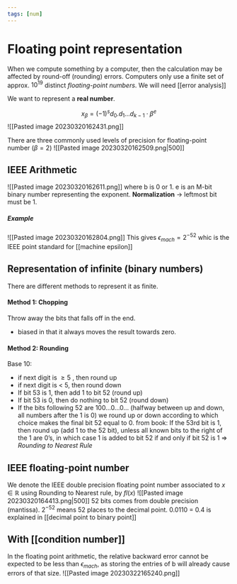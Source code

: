 ```yaml
---
tags: [num]
---
```

# Floating point representation
When we compute something by a computer, then the calculation may be affected by round-off (rounding) errors. Computers only use a finite set of approx. $10^{19}$ distinct *floating-point numbers*.
We will need [[error analysis]]

We want to represent a **real number**.

$$x_{\beta}= (-1)^{s}d_{0}.d_{1}...d_{k-1} \cdot \beta^{e}$$![[Pasted image 20230320162431.png]]

There are three commonly used levels of precision for floating-point number ($\beta=2$)
![[Pasted image 20230320162509.png|500]]

## IEEE Arithmetic
![[Pasted image 20230320162611.png]]
where b is 0 or 1. e is an M-bit binary number representing the exponent. **Normalization** $\rightarrow$ leftmost bit must be 1.
##### Example
![[Pasted image 20230320162804.png]]
This gives $\epsilon_{mach} = 2^{-52}$ whic is the IEEE point standard for [[machine epsilon]]

## Representation of infinite (binary numbers)
There are different methods to represent it as finite. 

#### Method 1: Chopping
Throw away the bits that falls off in the end. 
- biased in that it always moves the result towards zero. 

#### Method 2: Rounding
Base 10: 
- if next digit is $\geq 5$ , then round up
- if next digit is < 5, then round down
- If bit 53 is 1, then add 1 to bit 52 (round up)
- If bit 53 is 0, then do nothing to bit 52 (round down)
- If the bits following 52 are 100...0...0... (halfway between up and down, all numbers after the 1 is 0) we round up or down according to which choice makes the final bit 52 equal to 0. 
  from book: If the 53rd bit is 1, then round up (add 1 to the 52 bit), unless all known bits to the right of the 1 are 0’s, in which case 1 is added to bit 52 if and only if bit 52 is 1
$\Rightarrow$ *Rounding to Nearest Rule*

## IEEE floating-point number
We denote the IEEE double precision floating point number associated to $x \in \mathbb{R}$ using Rounding to Nearest rule, by $fl(x)$
![[Pasted image 20230320164413.png|500]]
52 bits comes from double precision (mantissa). $2^{-52}$ means 52 places to the decimal point. 
0.0110 = 0.4 is explained in [[decimal point to binary point]]

## With [[condition number]]
In the floating point arithmetic, the relative backward error cannot be expected to be less than $\epsilon_{mach}$, as storing the entries of b will already cause errors of that size.
![[Pasted image 20230322165240.png]]

